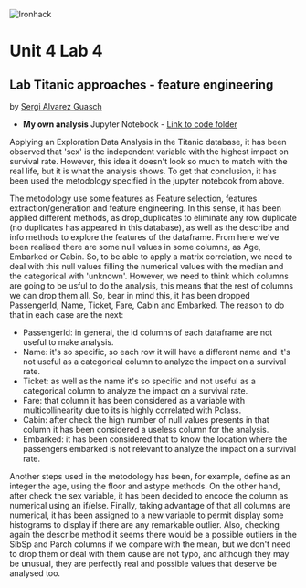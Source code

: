 ![Ironhack](https://github.com/SergiGuasch/sergiguasch/blob/main/labs/week4/Lab2/Ironhack.jpg)  

# Unit 4 Lab 4 

## Lab Titanic approaches - feature engineering

by [Sergi Alvarez Guasch](https://github.com/SergiGuasch/sergiguasch)  


 - **My own analysis** Jupyter Notebook - [Link to code folder](https://github.com/SergiGuasch/sergiguasch/blob/main/labs/week4/Lab4/Lab%20Titanic%20approaches%20-%20feature%20engineering.ipynb)  
 
Applying an Exploration Data Analysis in the Titanic database, it has been observed that 'sex' is the independent variable with the highest impact on survival rate. However, this idea it doesn't look so much to match with the real life, but it is what the analysis shows. To get that conclusion, it has been used the metodology specified in the jupyter notebook from above. 

The metodology use some features as Feature selection, features extraction/generation and feature engineering. In this sense, it has been applied different methods, as drop_duplicates to eliminate any row duplicate (no duplicates has appeared in this database), as well as the describe and info methods to explore the features of the dataframe. From here we've been realised there are some null values in some columns, as Age, Embarked or Cabin. So, to be able to apply a matrix correlation, we need to deal with this null values filling the numerical values with the median and the categorical with 'unknown'. However, we need to think which columns are going to be usful to do the analysis, this means that the rest of columns we can drop them all. So, bear in mind this, it has been dropped PassengerId, Name, Ticket, Fare, Cabin and Embarked. The reason to do that in each case are the next: 

 - PassengerId: in general, the id columns of each dataframe are not useful to make analysis.
 - Name: it's so specific, so each row it will have a different name and it's not useful as a categorical column to analyze the impact on a survival rate.  
 - Ticket: as well as the name it's so specific and not useful as a categorical column to analyze the impact on a survival rate.    
 - Fare: that column it has been considered as a variable with multicollinearity due to its is highly correlated with Pclass.  
 - Cabin: after check the high number of null values presents in that column it has been considered a useless column for the analysis.  
 - Embarked: it has been considered that to know the location where the passengers embarked is not relevant to analyze the impact on a survival rate.  

Another steps used in the metodology has been, for example, define as an integer the age, using the floor and astype methods. On the other hand, after check the sex variable, it has been decided to encode the column as numerical using an if/else. Finally, taking advantage of that all columns are numerical, it has been assigned to a new variable to permit display some histograms to display if there are any remarkable outlier. Also, checking again the describe method it seems there would be a possible outliers in the SibSp and Parch columns if we compare with the mean, but we don't need to drop them or deal with them cause are not typo, and although they may be unusual, they are perfectly real and possible values that deserve be analysed too.
